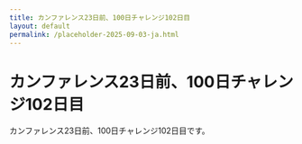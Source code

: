 ```yaml
---
title: カンファレンス23日前、100日チャレンジ102日目
layout: default
permalink: /placeholder-2025-09-03-ja.html
---
```


# カンファレンス23日前、100日チャレンジ102日目

カンファレンス23日前、100日チャレンジ102日目です。